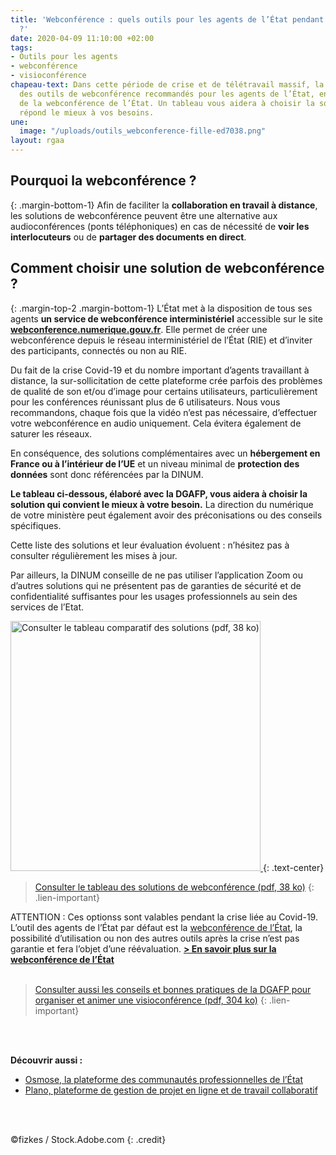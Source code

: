 ```yaml
---
title: 'Webconférence : quels outils pour les agents de l’État pendant la crise Covid-19
  ?'
date: 2020-04-09 11:10:00 +02:00
tags:
- Outils pour les agents
- webconférence
- visioconférence
chapeau-text: Dans cette période de crise et de télétravail massif, la DINUM a recensé
  des outils de webconférence recommandés pour les agents de l’État, en complément
  de la webconférence de l’État. Un tableau vous aidera à choisir la solution qui
  répond le mieux à vos besoins.
une:
  image: "/uploads/outils_webconference-fille-ed7038.png"
layout: rgaa
---
```


## Pourquoi la webconférence ?
{: .margin-bottom-1}
Afin de faciliter la **collaboration en travail à distance**, les solutions de webconférence peuvent être une alternative aux audioconférences (ponts téléphoniques) en cas de nécessité de **voir les interlocuteurs** ou de **partager des documents en direct**.

## Comment choisir une solution de webconférence ?
{: .margin-top-2 .margin-bottom-1}
L’État met à la disposition de tous ses agents **un service de webconférence interministériel** accessible sur le site [**webconference.numerique.gouv.fr**](https://webconference.numerique.gouv.fr).  Elle permet de créer une webconférence depuis le réseau interministériel de l’État (RIE) et d’inviter des participants, connectés ou non au RIE.

Du fait de la crise Covid-19 et du nombre important d’agents travaillant à distance, la sur-sollicitation de cette plateforme crée parfois des problèmes de qualité de son et/ou d’image pour certains utilisateurs, particulièrement pour les conférences réunissant plus de 6 utilisateurs. Nous vous recommandons, chaque fois que la vidéo n’est pas nécessaire, d’effectuer votre webconférence en audio uniquement. Cela évitera également de saturer les réseaux. 

En conséquence, des solutions complémentaires avec un **hébergement en France ou à l’intérieur de l’UE** et un niveau minimal de **protection des données** sont donc référencées par la DINUM.

**Le tableau ci-dessous, élaboré avec la DGAFP, vous aidera à choisir la solution qui convient le mieux à votre besoin.** La direction du numérique de votre ministère peut également avoir des préconisations ou des conseils spécifiques.

Cette liste des solutions et leur évaluation évoluent : n’hésitez pas à consulter régulièrement les mises à jour.

Par ailleurs, la DINUM conseille de ne pas utiliser l’application Zoom ou d’autres solutions qui ne présentent pas de garanties de sécurité et de confidentialité suffisantes pour les usages professionnels au sein des services de l’Etat.

<a href="/uploads/outils_webconference-agent-etat.pdf"><img src="/uploads/Capture-outils_webconference-agent-etat.png" width="400" alt="Consulter le tableau comparatif des solutions (pdf, 38 ko)"/>
</a>
{: .text-center}
> [Consulter le tableau des solutions de webconférence (pdf, 38 ko)](/uploads/outils_webconference-agent-etat.pdf)
{: .lien-important}
 
ATTENTION : Ces optionss sont valables pendant la crise liée au Covid-19. L’outil des agents de l’État par défaut est la [webconférence de l’État](https://webconference.numerique.gouv.fr), la possibilité d’utilisation ou non des autres outils après la crise n’est pas garantie et fera l’objet d’une réévaluation.
[**> En savoir plus sur la webconférence de l’État**](/produits-services/webconference-etat/)
<br>
<br>

> [Consulter aussi les conseils et bonnes pratiques de la DGAFP pour organiser et animer une visioconférence (pdf, 304 ko)](https://www.fonction-publique.gouv.fr/files/files/covid-19/visioconference-les-bons-usages-pour-bien-communiquer.pdf )
{: .lien-important}
<br>
<br>


**Découvrir aussi :**
* [Osmose, la plateforme des communautés professionnelles de l’État](/produits-services/osmose/)
* [Plano, plateforme de gestion de projet en ligne et de travail collaboratif](/produits-services/plano/)
<br>
<br>

©fizkes / Stock.Adobe.com
{: .credit}